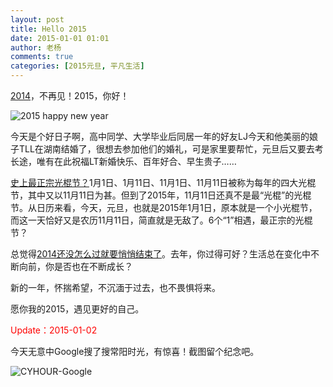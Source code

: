 ```yaml
---
layout: post
title: Hello 2015
date: 2015-01-01 01:01
author: 老杨
comments: true
categories: [2015元旦, 平凡生活]
---
```

<a href="//cyhour.com/hurriedly-2014.html" target="_blank">2014</a>，不再见！2015，你好！
<!--more-->
<img src="//cyhour.com/wp-content/uploads/2015/01/2015.jpg" alt=" 2015 happy new year" />

今天是个好日子啊，高中同学、大学毕业后同居一年的好友LJ今天和他美丽的娘子TLL在湖南结婚了，很想去参加他们的婚礼，可是家里要帮忙，元旦后又要去考长途，唯有在此祝福LT新婚快乐、百年好合、早生贵子……

<a href="http://www.amobbs.com/thread-5610072-1-1.html" target="_blank" rel="nofollow">史上最正宗光棍节？</a>1月1日、1月11日、11月1日、11月11日被称为每年的四大光棍节，其中又以11月11日为甚。但到了2015年，11月11日还真不是最“光棍”的光棍节。从日历来看，今天，元旦，也就是2015年1月1日，原本就是一个小光棍节，而这一天恰好又是农历11月11日，简直就是无敌了。6个“1”相遇，最正宗的光棍节？

总觉得<a href="//cyhour.com/hurriedly-2014.html" target="_blank">2014还没怎么过就要悄悄结束了</a>。去年，你过得可好？生活总在变化中不断向前，你是否也在不断成长？

新的一年，怀揣希望，不沉湎于过去，也不畏惧将来。

愿你我的2015，遇见更好的自己。

<span style = "color:red;">Update：2015-01-02</span>

今天无意中Google搜了搜常阳时光，有惊喜！截图留个纪念吧。

<img src="//cyhour.com/wp-content/uploads/2015/01/CYHOUR-Google-20150102.png" alt=" CYHOUR-Google " />
